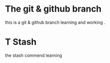 # The git & github branch

this is a git & github branch learning and working .

# T Stash

the stash commend learning
